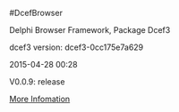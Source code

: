 #DcefBrowser

Delphi Browser Framework, Package Dcef3
  
dcef3 version: dcef3-0cc175e7a629


2015-04-28 00:28
  
V0.0.9: release

[More Infomation](http://www.bccsafe.com/dcefbrowser/2015/04/08/DcefBrowser%20Package%20Dcef3%20/)



